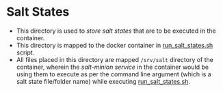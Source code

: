 # Salt States

- This directory is used to *store salt states* that are to be executed in the container. 
- This directory is mapped to the docker container in [run_salt_states.sh](https://gitlab.freudenberg-it.com/itmall/devops-salt-container/blob/workspace/installation-scripts/run_salt_states.sh) script. 
- All files placed in this directory are mapped `/srv/salt` directory of the container, wherein the *salt-minion service* in the container would be using them to execute as per the command line argument (which is a salt state file/folder name) while executing [run_salt_states.sh](https://gitlab.freudenberg-it.com/itmall/devops-salt-container/blob/workspace/installation-scripts/run_salt_states.sh#L35).